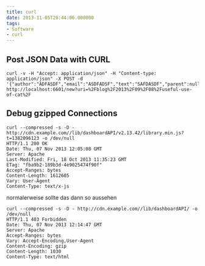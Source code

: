 ```yaml
---
title: curl
date: 2013-11-05T20:44:06.000000
tags: 
- Software
- curl
---
```



## Post JSON Data with CURL

    curl -v -H "Accept: application/json" -H "Content-type: application/json" -X POST -d '{"author":"ADFASDF","email":"ASDFADSF","text":"SAFDASDF","parent":null}' http://localhost:6601/new?uri=%2Fblog%2F2013%2F09%2F08%2Fuseful-use-of-cat%2F

## Debug gzipped Connections

~~~
curl --compressed -s -D - http://cdn.example.com//lib/dashboardAPI/v2.13.42/library.min.js?t=1382096123 -o /dev/null
HTTP/1.1 200 OK
Date: Thu, 07 Nov 2013 12:05:08 GMT
Server: Apache
Last-Modified: Fri, 18 Oct 2013 11:35:23 GMT
ETag: "fba9b2-189b3d-4e9025474f90f"
Accept-Ranges: bytes
Content-Length: 1612605
Vary: User-Agent
Content-Type: text/x-js
~~~

normalerweise sollte das dann so aussehen

~~~
curl --compressed -s -D - http://cdn.example.com//lib/dashboardAPI/ -o /dev/null
HTTP/1.1 403 Forbidden
Date: Thu, 07 Nov 2013 12:14:47 GMT
Server: Apache
Accept-Ranges: bytes
Vary: Accept-Encoding,User-Agent
Content-Encoding: gzip
Content-Length: 1030
Content-Type: text/html
~~~
